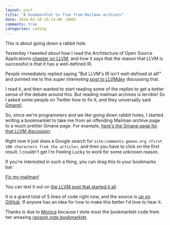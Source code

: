```yaml
---
layout: post
title: "A bookmarklet to flee from Mailman archives"
date: 2014-02-20 19:14:00 -0800
comments: true
categories: coding
---
```



This is about going down a rabbit hole.

Yesterday I tweeted about how I read the Architecture of Open Source
Applications [chapter on LLVM](http://www.aosabook.org/en/llvm.html),
and how it says that the reason that LLVM is successful is that it has
a well-defined IR.

People immediately replied saying "But LLVM's IR isn't well-defined at
all!" and pointed me to this super interesting
[post to LLVMdev](http://lists.cs.uiuc.edu/pipermail/llvmdev/2011-October/043719.html)
discussing that.

<!-- more -->

I read it, and then wanted to start reading some of the replies to get
a better sense of the debate around this. But reading mailman archives
is *terrible*! So I asked some people on Twitter how to fix it, and
they universally said [Gmane!](http://gmane.org).

So, since we're programmers and we like going down rabbit holes, I
started writing a bookmarklet to take me from an offending Mailman
archive page to a much prettier Gmane page. For example,
[here's the Gmane page for that LLVM discussion](http://comments.gmane.org/gmane.comp.compilers.llvm.devel/43769).

Right now it just does a Google search for `site:comments.gmane.org <first 100 characters from the article>`,
and then you have to click on the first result. I couldn't get I'm
Feeling Lucky to work for some unknown reason.

If you're interested in such a thing, you can drag this to your
bookmarks bar:

<a href="javascript:var i,s,ss=['//raw.github.com/jvns/fix-my-mailman/master/fix-my-mailman.js','//ajax.googleapis.com/ajax/libs/jquery/1.11.0/jquery.min.js'];for(i=0;i!=ss.length;i++){s=document.createElement('script');s.src=ss[i];document.body.appendChild(s);}void(0);">Fix my mailman!</a>

You can test it out on
[the LLVM post that started it all](http://lists.cs.uiuc.edu/pipermail/llvmdev/2011-October/043719.html).

It is a grand total of 5 lines of code right now, and the source is
[up on GitHub](https://github.com/jvns/fix-my-mailman). If anyone
has an idea for how to make this better I'd love to hear it.

Thanks is due to [Monica](http://notwaldorf.github.io) because I stole
most the bookmarklet code from her amazing
[ransom note bookmarklet](http://notwaldorf.github.io/posts/dear-sir-or-madam/).
